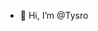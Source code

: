 - 👋 Hi, I’m @Tysro



<!---
Tysro/Tysro is a ✨ special ✨ repository because its `README.md` (this file) appears on your GitHub profile.
You can click the Preview link to take a look at your changes.
--->
